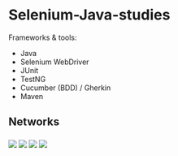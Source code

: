 # Selenium-Java-studies

Frameworks & tools:
- Java
- Selenium WebDriver
- JUnit
- TestNG
- Cucumber (BDD) / Gherkin
- Maven

 ## Networks
 ###
<div>
 
 [<img src="https://img.shields.io/badge/linkedin-%230077B5.svg?&style=for-the-badge&logo=linkedin&logoColor=white" />](https://www.linkedin.com/in/julio-santos-43428019b)
[<img src = "https://img.shields.io/badge/instagram-%23E4405F.svg?&style=for-the-badge&logo=instagram&logoColor=white">](https://www.instagram.com/juli0sts/)
[<img src = "https://img.shields.io/badge/facebook-%231877F2.svg?&style=for-the-badge&logo=facebook&logoColor=white">](https://www.facebook.com/profile.php?id=100003793058455)
<a href="mailto:julio958214@gmail.com"><img src="https://img.shields.io/badge/-Gmail-%23333?style=for-the-badge&logo=gmail&logoColor=white" target="_blank">
  </a> 
